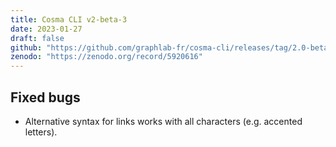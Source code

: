 ```yaml
---
title: Cosma CLI v2-beta-3
date: 2023-01-27
draft: false
github: "https://github.com/graphlab-fr/cosma-cli/releases/tag/2.0-beta-3"
zenodo: "https://zenodo.org/record/5920616"
---
```


## Fixed bugs

- Alternative syntax for links works with all characters (e.g. accented letters).
